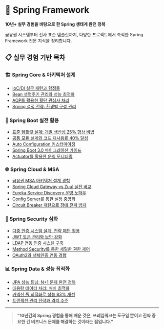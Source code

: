 # 🍃 Spring Framework

**10년+ 실무 경험을 바탕으로 한 Spring 생태계 완전 정복**

금융권 시스템부터 전사 표준 템플릿까지, 다양한 프로젝트에서 축적한 Spring Framework 전문 지식을 정리합니다.

## 📋 실무 경험 기반 목차

### 🏗️ Spring Core & 아키텍처 설계
- [IoC/DI 실무 패턴과 함정들](./ioc-di-production.md)
- [Bean 생명주기 관리와 성능 최적화](./bean-lifecycle-optimization.md)
- [AOP를 활용한 횡단 관심사 처리](./aop-cross-cutting.md)
- [Spring 설정 전략: 환경별 구성 관리](./spring-configuration-strategy.md)

### 🚀 Spring Boot 실전 활용
- [표준 템플릿 설계: 개발 생산성 25% 향상 비법](./spring-boot-template.md)
- [공통 모듈 설계와 코드 재사용률 40% 달성](./common-module-design.md)
- [Auto Configuration 커스터마이징](./custom-auto-configuration.md)
- [Spring Boot 3.0 마이그레이션 가이드](./spring-boot-3-migration.md)
- [Actuator를 활용한 운영 모니터링](./actuator-monitoring.md)

### 🌐 Spring Cloud & MSA
- [금융권 MSA 아키텍처 설계 경험](./financial-msa-architecture.md)
- [Spring Cloud Gateway vs Zuul 실전 비교](./gateway-comparison.md)
- [Eureka Service Discovery 운영 노하우](./eureka-production.md)
- [Config Server를 통한 설정 중앙화](./config-server-centralization.md)
- [Circuit Breaker 패턴으로 장애 전파 방지](./circuit-breaker-pattern.md)

### 🔐 Spring Security 심화
- [다중 인증 시스템 설계: 전략 패턴 활용](./multi-auth-system.md)
- [JWT 토큰 관리와 보안 강화](./jwt-security-enhancement.md)
- [LDAP 연동 인증 시스템 구축](./ldap-authentication.md)
- [Method Security를 통한 세밀한 권한 제어](./method-security.md)
- [OAuth2와 생체인증 연동 경험](./oauth2-biometric.md)

### 📊 Spring Data & 성능 최적화
- [JPA 성능 튜닝: N+1 문제 완전 정복](./jpa-performance-tuning.md)
- [대용량 데이터 처리: 배치 최적화](./bulk-data-processing.md)
- [커넥션 풀 최적화로 성능 83% 개선](./connection-pool-optimization.md)
- [트랜잭션 관리 전략과 격리 수준](./transaction-management.md)

---

> **"10년간의 Spring 경험을 통해 배운 것은, 프레임워크는 도구일 뿐이고 진짜 중요한 건 비즈니스 문제를 해결하는 것이라는 점입니다."**